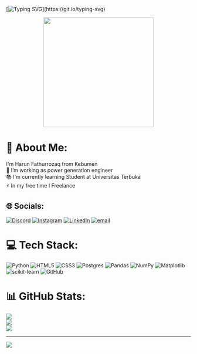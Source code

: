 [![Typing SVG](https://readme-typing-svg.herokuapp.com/?font=Fira+Code&color=ffffff&size=45&center=true&vCenter=true&width=1000&lines=👋+Hi,+I'm+Harun+Ef!;Welcome+to+my+GitHub!;Let's+create+something+awesome!)](https://git.io/typing-svg)




<div align="center">
  <img height="300" weight = "400" src="https://media3.giphy.com/media/v1.Y2lkPTc5MGI3NjExdnZ0bGc2ZmtwM3FkZDByZzV0M3dieTY2MmMyYWc2c2dtYWV1MGRtYyZlcD12MV9pbnRlcm5hbF9naWZfYnlfaWQmY3Q9cw/MBCodZbEhb2jSNUZNd/giphy.gif"  />
</div>

# 💫 About Me:
I'm Harun Fathurrozaq from Kebumen<br>🔭 I’m working as power generation engineer<br>📚 I'm currently learning Student at Universitas Terbuka<br>⚡ In my free time I Freelance


## 🌐 Socials:
[![Discord](https://img.shields.io/badge/Discord-%237289DA.svg?logo=discord&logoColor=white)](https://discordapp.com/users/1335641941370732624) [![Instagram](https://img.shields.io/badge/Instagram-%23E4405F.svg?logo=Instagram&logoColor=white)](https://instagram.com/https://www.instagram.com/harun_fathurrozaq/) [![LinkedIn](https://img.shields.io/badge/LinkedIn-%230077B5.svg?logo=linkedin&logoColor=white)](https://linkedin.com/in/https://www.linkedin.com/in/harun-fathurrozaq-88b8821b2/) [![email](https://img.shields.io/badge/Email-D14836?logo=gmail&logoColor=white)](mailto:harunfathurrozaq01@gmail.com) 

# 💻 Tech Stack:
![Python](https://img.shields.io/badge/python-3670A0?style=for-the-badge&logo=python&logoColor=ffdd54) ![HTML5](https://img.shields.io/badge/html5-%23E34F26.svg?style=for-the-badge&logo=html5&logoColor=white) ![CSS3](https://img.shields.io/badge/css3-%231572B6.svg?style=for-the-badge&logo=css3&logoColor=white) ![Postgres](https://img.shields.io/badge/postgres-%23316192.svg?style=for-the-badge&logo=postgresql&logoColor=white) ![Pandas](https://img.shields.io/badge/pandas-%23150458.svg?style=for-the-badge&logo=pandas&logoColor=white) ![NumPy](https://img.shields.io/badge/numpy-%23013243.svg?style=for-the-badge&logo=numpy&logoColor=white) ![Matplotlib](https://img.shields.io/badge/Matplotlib-%23ffffff.svg?style=for-the-badge&logo=Matplotlib&logoColor=black) ![scikit-learn](https://img.shields.io/badge/scikit--learn-%23F7931E.svg?style=for-the-badge&logo=scikit-learn&logoColor=white) ![GitHub](https://img.shields.io/badge/github-%23121011.svg?style=for-the-badge&logo=github&logoColor=white)
# 📊 GitHub Stats:
![](https://github-readme-stats.vercel.app/api?username=harunfrzq&theme=dark&hide_border=false&include_all_commits=true&count_private=false)<br/>
![](https://nirzak-streak-stats.vercel.app/?user=harunfrzq&theme=dark&hide_border=false)<br/>
![](https://github-readme-stats.vercel.app/api/top-langs/?username=harunfrzq&theme=dark&hide_border=false&include_all_commits=true&count_private=false&layout=compact)

---
[![](https://visitcount.itsvg.in/api?id=harunfrzq&icon=0&color=0)](https://visitcount.itsvg.in)

<!-- Proudly created with GPRM ( https://gprm.itsvg.in ) -->